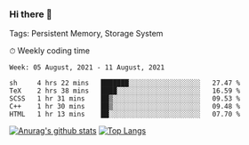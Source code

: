 ### Hi there 👋

Tags: Persistent Memory, Storage System

<!--

[![Anurag's github stats](https://github-readme-stats.vercel.app/api?username=wwyf)](https://github.com/anuraghazra/github-readme-stats)

[![Anurag's github stats](https://github-readme-stats.vercel.app/api?username=wwyf&count_private=true)](https://github.com/anuraghazra/github-readme-stats)


[![Top Langs](https://github-readme-stats.vercel.app/api/top-langs/?username=wwyf&count_private=true&&hide=jupyter%20notebook,html)](https://github.com/anuraghazra/github-readme-stats)



-->


⏱ Weekly coding time

<!--START_SECTION:waka-->
```text
Week: 05 August, 2021 - 11 August, 2021

sh     4 hrs 22 mins   ███████░░░░░░░░░░░░░░░░░░   27.47 % 
TeX    2 hrs 38 mins   ████░░░░░░░░░░░░░░░░░░░░░   16.59 % 
SCSS   1 hr 31 mins    ██▒░░░░░░░░░░░░░░░░░░░░░░   09.53 % 
C++    1 hr 30 mins    ██▒░░░░░░░░░░░░░░░░░░░░░░   09.48 % 
HTML   1 hr 13 mins    ██░░░░░░░░░░░░░░░░░░░░░░░   07.70 % 
```
<!--END_SECTION:waka-->



[![Anurag's github stats](https://github-readme-stats.vercel.app/api?username=wwyf&count_private=true&show_icons=true&hide_border=true)](https://github.com/anuraghazra/github-readme-stats) [![Top Langs](https://github-readme-stats.vercel.app/api/top-langs/?username=wwyf&count_private=true&hide=jupyter%20notebook,html,OpenEdge%20ABL&langs_count=10&layout=compact&hide_border=true)](https://github.com/anuraghazra/github-readme-stats)

<!--

[![willianrod's wakatime stats](https://github-readme-stats.vercel.app/api/wakatime?username=wwyf)](https://github.com/anuraghazra/github-readme-stats)


-->
